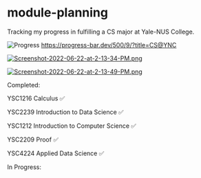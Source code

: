 # module-planning

Tracking my progress in fulfilling a CS major at Yale-NUS College.

![Progress](https://progress-bar.dev/500/9/?title=CS@YNC)
https://progress-bar.dev/500/9/?title=CS@YNC

[![Screenshot-2022-06-22-at-2-13-34-PM.png](https://i.postimg.cc/Lswv9PxT/Screenshot-2022-06-22-at-2-13-34-PM.png)](https://postimg.cc/KK7tQ1Sk)

[![Screenshot-2022-06-22-at-2-13-49-PM.png](https://i.postimg.cc/BnhMzkDR/Screenshot-2022-06-22-at-2-13-49-PM.png)](https://postimg.cc/QFTQ96fq)

Completed:

YSC1216 Calculus ✅

YSC2239 Introduction to Data Science ✅

YSC1212 Introduction to Computer Science ✅

YSC2209 Proof ✅

YSC4224 Applied Data Science ✅

In Progress:
